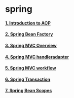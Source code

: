 # spring

#### [1. Introduction to AOP](https://gist.github.com/PiyushMittl/2c0887a3c9a46ccca9576261a7f0df01)

#### [2. Spring Bean Factory](https://gist.github.com/PiyushMittl/559607a3683b8bbbba81afbc87c874dd)

#### [3. Spring MVC Overview](https://gist.github.com/PiyushMittl/de3547afaccd985dbdeb6848c29d6e1b)

#### [4. Spring MVC handleradapter](https://gist.github.com/PiyushMittl/319e81931fa4c661824831531a69ce2c)

#### [5. Spring MVC workflow](https://gist.github.com/PiyushMittl/02efa5f0c9895e5394f9010b17a17bc1)

#### [6. Spring Transaction](https://gist.github.com/PiyushMittl/396d6d62f984f7e620a86d7bf17c6214)

#### [7. Spring Bean Scopes](https://gist.github.com/PiyushMittl/396d6d62f984f7e620a86d7bf17c6214)

